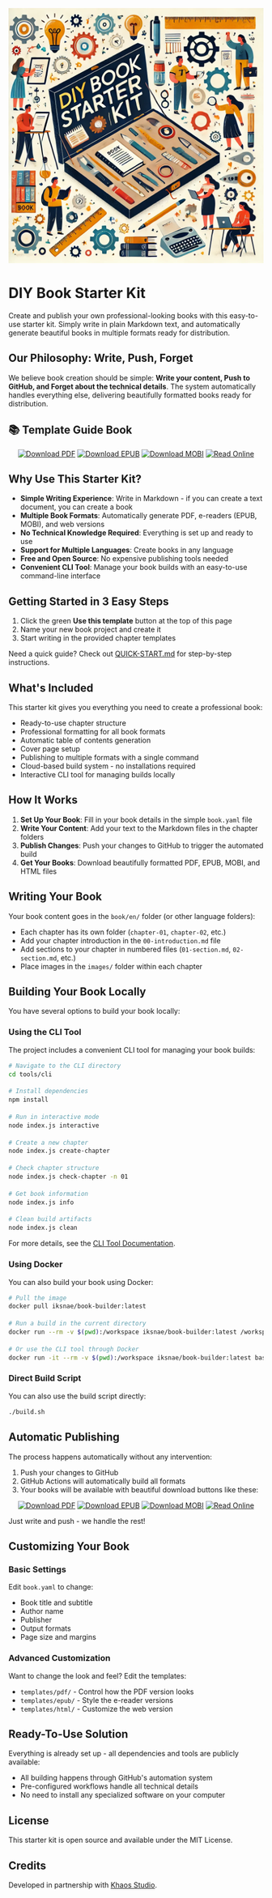 ![](./art/image.jpg)

# DIY Book Starter Kit

Create and publish your own professional-looking books with this easy-to-use starter kit. Simply write in plain Markdown text, and automatically generate beautiful books in multiple formats ready for distribution.

## Our Philosophy: Write, Push, Forget

We believe book creation should be simple: **Write your content, Push to GitHub, and Forget about the technical details**. The system automatically handles everything else, delivering beautifully formatted books ready for distribution.

## 📚 Template Guide Book

<div align="center">

[![Download PDF](https://img.shields.io/badge/Download-PDF%20Version-blue?style=for-the-badge&logo=adobe-acrobat-reader)](https://github.com/iksnae/book-template/releases/latest/download/write-and-publish.pdf)
[![Download EPUB](https://img.shields.io/badge/Download-EPUB%20Version-green?style=for-the-badge&logo=apple)](https://github.com/iksnae/book-template/releases/latest/download/write-and-publish.epub)
[![Download MOBI](https://img.shields.io/badge/Download-Kindle%20Version-orange?style=for-the-badge&logo=amazon)](https://github.com/iksnae/book-template/releases/latest/download/write-and-publish.mobi)
[![Read Online](https://img.shields.io/badge/Read-Web%20Version-purple?style=for-the-badge&logo=html5)](https://iksnae.github.io/book-template/)

</div>

## Why Use This Starter Kit?

- **Simple Writing Experience**: Write in Markdown - if you can create a text document, you can create a book
- **Multiple Book Formats**: Automatically generate PDF, e-readers (EPUB, MOBI), and web versions
- **No Technical Knowledge Required**: Everything is set up and ready to use
- **Support for Multiple Languages**: Create books in any language
- **Free and Open Source**: No expensive publishing tools needed
- **Convenient CLI Tool**: Manage your book builds with an easy-to-use command-line interface

## Getting Started in 3 Easy Steps

1. Click the green **Use this template** button at the top of this page
2. Name your new book project and create it
3. Start writing in the provided chapter templates

Need a quick guide? Check out [QUICK-START.md](./QUICK-START.md) for step-by-step instructions.

## What's Included

This starter kit gives you everything you need to create a professional book:

- Ready-to-use chapter structure
- Professional formatting for all book formats
- Automatic table of contents generation
- Cover page setup
- Publishing to multiple formats with a single command
- Cloud-based build system - no installations required
- Interactive CLI tool for managing builds locally

## How It Works

1. **Set Up Your Book**: Fill in your book details in the simple `book.yaml` file
2. **Write Your Content**: Add your text to the Markdown files in the chapter folders
3. **Publish Changes**: Push your changes to GitHub to trigger the automated build
4. **Get Your Books**: Download beautifully formatted PDF, EPUB, MOBI, and HTML files

## Writing Your Book

Your book content goes in the `book/en/` folder (or other language folders):

- Each chapter has its own folder (`chapter-01`, `chapter-02`, etc.)
- Add your chapter introduction in the `00-introduction.md` file
- Add sections to your chapter in numbered files (`01-section.md`, `02-section.md`, etc.)
- Place images in the `images/` folder within each chapter

## Building Your Book Locally

You have several options to build your book locally:

### Using the CLI Tool

The project includes a convenient CLI tool for managing your book builds:

```bash
# Navigate to the CLI directory
cd tools/cli

# Install dependencies
npm install

# Run in interactive mode
node index.js interactive

# Create a new chapter
node index.js create-chapter

# Check chapter structure
node index.js check-chapter -n 01

# Get book information
node index.js info

# Clean build artifacts
node index.js clean
```

For more details, see the [CLI Tool Documentation](./tools/cli/README.md).

### Using Docker

You can also build your book using Docker:

```bash
# Pull the image
docker pull iksnae/book-builder:latest

# Run a build in the current directory
docker run --rm -v $(pwd):/workspace iksnae/book-builder:latest /workspace/build.sh

# Or use the CLI tool through Docker
docker run -it --rm -v $(pwd):/workspace iksnae/book-builder:latest bash -c "cd /workspace && cd tools/cli && npm i && node index.js interactive"
```

### Direct Build Script

You can also use the build script directly:

```bash
./build.sh
```

## Automatic Publishing

The process happens automatically without any intervention:

1. Push your changes to GitHub
2. GitHub Actions will automatically build all formats
3. Your books will be available with beautiful download buttons like these:

<div align="center">

[![Download PDF](https://img.shields.io/badge/Download-PDF%20Version-blue?style=for-the-badge&logo=adobe-acrobat-reader)](https://github.com/yourusername/your-repo/releases/latest/download/your-book.pdf)
[![Download EPUB](https://img.shields.io/badge/Download-EPUB%20Version-green?style=for-the-badge&logo=apple)](https://github.com/yourusername/your-repo/releases/latest/download/your-book.epub)
[![Download MOBI](https://img.shields.io/badge/Download-Kindle%20Version-orange?style=for-the-badge&logo=amazon)](https://github.com/yourusername/your-repo/releases/latest/download/your-book.mobi)
[![Read Online](https://img.shields.io/badge/Read-Web%20Version-purple?style=for-the-badge&logo=html5)](https://yourusername.github.io/your-repo/)

</div>

Just write and push - we handle the rest!

## Customizing Your Book

### Basic Settings

Edit `book.yaml` to change:

- Book title and subtitle
- Author name
- Publisher
- Output formats
- Page size and margins

### Advanced Customization

Want to change the look and feel? Edit the templates:

- `templates/pdf/` - Control how the PDF version looks
- `templates/epub/` - Style the e-reader versions
- `templates/html/` - Customize the web version

## Ready-To-Use Solution

Everything is already set up - all dependencies and tools are publicly available:

- All building happens through GitHub's automation system
- Pre-configured workflows handle all technical details
- No need to install any specialized software on your computer

## License

This starter kit is open source and available under the MIT License.

## Credits

Developed in partnership with [Khaos Studio](http://khaos.studio).
